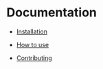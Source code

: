 Documentation
=============================

* [Installation](https://github.com/entering/chashing-bundle/blob/master/Resources/doc/installation.md)

* [How to use](https://github.com/entering/chashing-bundle/blob/master/Resources/doc/howtouse.md)

* [Contributing](https://github.com/entering/chashing-bundle/blob/master/Resources/doc/contributing.md)
